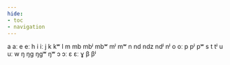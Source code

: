 ```yaml
---
hide:
- toc
- navigation
---
```

a
aː
e
eː
h
i
iː
j
k
kʷ
l
m
mb
mbʲ
mbʷ
mʲ
mʷ
n
nd
ndz
ndʲ
nʲ
o
oː
p
pʲ
pʷ
s
t
tʲ
u
uː
w
ŋ
ŋɡ
ŋɡʷ
ŋʷ
ɔ
ɔː
ɛ
ɛː
ɣ
β
βʲ
